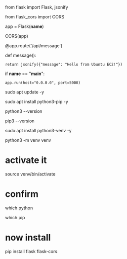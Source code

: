 from flask import Flask, jsonify

from flask_cors import CORS

app = Flask(**name**)

CORS(app)

@app.route('/api/message')

def message():

    return jsonify({"message": "Hello from Ubuntu EC2!"})

if **name** == "**main**":

    app.run(host="0.0.0.0", port=5000)

sudo apt update -y

sudo apt install python3-pip -y

python3 --version

pip3 --version

sudo apt install python3-venv -y

python3 -m venv venv

# activate it

source venv/bin/activate

# confirm

which python

which pip

# now install

pip install flask flask-cors
